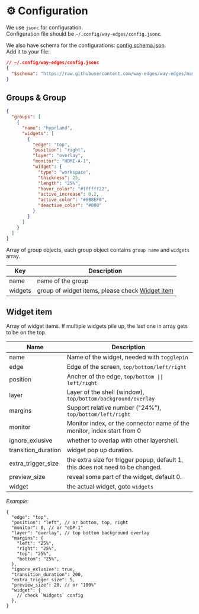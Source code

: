 # ⚙️ Configuration

We use `jsonc` for configuration.  
Configuration file should be `~/.config/way-edges/config.jsonc`.

We also have schema for the configurations: [config.schema.json](https://github.com/way-edges/way-edges/blob/master/config/defs.schema.json).  
Add it to your file:

```json
// ~/.config/way-edges/config.jsonc
{
  "$schema": "https://raw.githubusercontent.com/way-edges/way-edges/master/config/config.schema.json"
}
```

## Groups & Group

```json
{
  "groups": [
    {
      "name": "hyprland",
      "widgets": [
        {
          "edge": "top",
          "position": "right",
          "layer": "overlay",
          "monitor": "HDMI-A-1",
          "widget": {
            "type": "workspace",
            "thickness": 25,
            "length": "25%",
            "hover_color": "#ffffff22",
            "active_increase": 0.2,
            "active_color": "#6B8EF0",
            "deactive_color": "#000"
          }
        }
      ]
    }
  ]
}
```

Array of group objects, each group object contains `group name` and `widgets` array.

| Key     | Description                                                     |
| ------- | --------------------------------------------------------------- |
| name    | name of the group                                               |
| widgets | group of widget items, please check [Widget item](#widget-item) |

## Widget item

Array of widget items. If multiple widgets pile up, the last one in array gets to be on the top.

| Name                | Description                                                                    |
| ------------------- | ------------------------------------------------------------------------------ |
| name                | Name of the widget, needed with `togglepin`                                    |
| edge                | Edge of the screen, `top/bottom/left/right`                                    |
| position            | Ancher of the edge, `top/bottom \|\| left/right`                               |
| layer               | Layer of the shell (window), `top/bottom/background/overlay`                   |
| margins             | Support relative number ("24%"), `top/bottom/left/right`                       |
| monitor             | Monitor index, or the connector name of the monitor, index start from 0        |
| ignore_exlusive     | whether to overlap with other layershell.                                      |
| transition_duration | widget pop up duration.                                                        |
| extra_trigger_size  | the extra size for trigger popup, default 1, this does not need to be changed. |
| preview_size        | reveal some part of the widget, default 0.                                     |
| widget              | the actual widget, goto `widgets`                                              |

_Example:_

```jsonc
{
  "edge": "top",
  "position": "left", // or bottom, top, right
  "monitor": 0, // or "eDP-1"
  "layer": "overlay", // top bottom background overlay
  "margins": {
    "left": "25%",
    "right": "25%",
    "top": "25%",
    "bottom": "25%",
  },
  "ignore_exlusive": true,
  "transition_duration": 200,
  "extra_trigger_size": 5,
  "preview_size": 20, // or "100%"
  "widget": {
    // check `Widgets` config
  },
}
```
